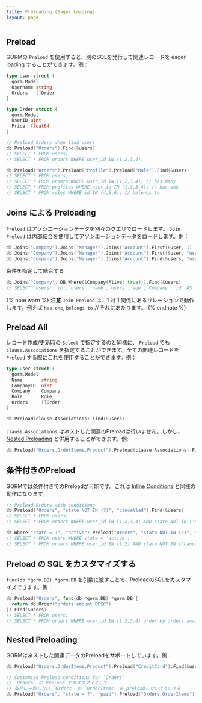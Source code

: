 ```yaml
---
title: Preloading (Eager Loading)
layout: page
---
```


## Preload

GORMの `Preload` を使用すると、別のSQLを発行して関連レコードを eager loading することができます。例：

```go
type User struct {
  gorm.Model
  Username string
  Orders   []Order
}

type Order struct {
  gorm.Model
  UserID uint
  Price  float64
}

// Preload Orders when find users
db.Preload("Orders").Find(&users)
// SELECT * FROM users;
// SELECT * FROM orders WHERE user_id IN (1,2,3,4);

db.Preload("Orders").Preload("Profile").Preload("Role").Find(&users)
// SELECT * FROM users;
// SELECT * FROM orders WHERE user_id IN (1,2,3,4); // has many
// SELECT * FROM profiles WHERE user_id IN (1,2,3,4); // has one
// SELECT * FROM roles WHERE id IN (4,5,6); // belongs to
```

## Joins による Preloading

`Preload` はアソシエーションデータを別々のクエリでロードします。 `Join Preload` は内部結合を使用してアソシエーションデータをロードします。例：

```go
db.Joins("Company").Joins("Manager").Joins("Account").First(&user, 1)
db.Joins("Company").Joins("Manager").Joins("Account").First(&user, "users.name = ?", "jinzhu")
db.Joins("Company").Joins("Manager").Joins("Account").Find(&users, "users.id IN ?", []int{1,2,3,4,5})
```

条件を指定して結合する

```go
db.Joins("Company", DB.Where(&Company{Alive: true})).Find(&users)
// SELECT `users`.`id`,`users`.`name`,`users`.`age`,`Company`.`id` AS `Company__id`,`Company`.`name` AS `Company__name` FROM `users` LEFT JOIN `companies` AS `Company` ON `users`.`company_id` = `Company`.`id` AND `Company`.`alive` = true;
```

{% note warn %}
**注意** `Join Preload` は、1 対 1 関係にあるリレーションで動作します。例えば `has one`, `belongs to` がそれにあたります。
{% endnote %}

## Preload All

レコード作成/更新時の `Select` で指定するのと同様に、 `Preload` でも `clause.Associations` を指定することができます。全ての関連レコードを `Preload` する際にこれを使用することができます。例：

```go
type User struct {
  gorm.Model
  Name       string
  CompanyID  uint
  Company    Company
  Role       Role
  Orders     []Order
}

db.Preload(clause.Associations).Find(&users)
```

`clause.Associations` はネストした関連のPreloadは行いません。しかし、 [Nested Preloading](#nested_preloading) と併用することができます。例:

```go
db.Preload("Orders.OrderItems.Product").Preload(clause.Associations).Find(&users)
```

## 条件付きのPreload

GORMでは条件付きでのPreloadが可能です。これは [Inline Conditions](query.html#inline_conditions) と同様の動作になります。

```go
// Preload Orders with conditions
db.Preload("Orders", "state NOT IN (?)", "cancelled").Find(&users)
// SELECT * FROM users;
// SELECT * FROM orders WHERE user_id IN (1,2,3,4) AND state NOT IN ('cancelled');

db.Where("state = ?", "active").Preload("Orders", "state NOT IN (?)", "cancelled").Find(&users)
// SELECT * FROM users WHERE state = 'active';
// SELECT * FROM orders WHERE user_id IN (1,2) AND state NOT IN ('cancelled');
```

## Preload の SQL をカスタマイズする

`func(db *gorm.DB) *gorm.DB` を引数に渡すことで、PreloadのSQLをカスタマイズできます。例：

```go
db.Preload("Orders", func(db *gorm.DB) *gorm.DB {
  return db.Order("orders.amount DESC")
}).Find(&users)
// SELECT * FROM users;
// SELECT * FROM orders WHERE user_id IN (1,2,3,4) order by orders.amount DESC;
```

## <span id="nested_preloading">Nested Preloading</span>

GORMはネストした関連データのPreloadをサポートしています。例：

```go
db.Preload("Orders.OrderItems.Product").Preload("CreditCard").Find(&users)

// Customize Preload conditions for `Orders`
// `Orders` の Preload をカスタマイズして、
// 条件に一致しない `Orders` の `OrderItems` を preloadしないようにする
db.Preload("Orders", "state = ?", "paid").Preload("Orders.OrderItems").Find(&users)
```
